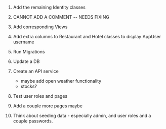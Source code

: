 1. Add the remaining Identity classes
2. CANNOT ADD A COMMENT -- NEEDS FIXING
3. Add corresponding Views
4. Add extra columns to Restaurant and Hotel classes to display AppUser username
5. Run Migrations
6. Update a DB
7. Create an API service
   - maybe add open weather functionality
   - stocks?

8. Test user roles and pages
9. Add a couple more pages maybe
10. Think about seeding data - especially admin, and user roles and a couple passwords.